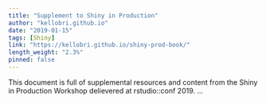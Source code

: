 ```yaml
---
title: "Supplement to Shiny in Production"
author: "kellobri.github.io"
date: "2019-01-15"
tags: [Shiny]
link: "https://kellobri.github.io/shiny-prod-book/"
length_weight: "2.3%"
pinned: false
---
```


This document is full of supplemental resources and content from the Shiny in Production Workshop delievered at rstudio::conf 2019.  ...
